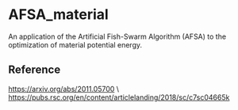 # AFSA_material
An application of the Artificial Fish-Swarm Algorithm (AFSA) to the optimization of material potential energy.

## Reference
https://arxiv.org/abs/2011.05700 \\
https://pubs.rsc.org/en/content/articlelanding/2018/sc/c7sc04665k
